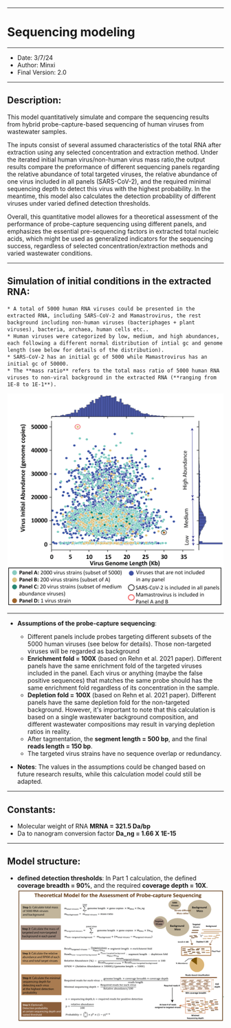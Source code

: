 
---
# Sequencing modeling

---
* Date: 3/7/24
* Author: Minxi
* Final Version: 2.0

---
## Description: 

This model quantitatively simulate and compare the sequencing results from hybrid probe-capture-based sequencing of human viruses from wastewater samples.

The inputs consist of several assumed characteristics of the total RNA after extraction using any selected concentration and extraction method. Under the iterated initial human virus/non-human virus mass ratio,the output results compare the preformance of different sequencing panels regarding the relative abundance of total targeted viruses, the relative abundance of one virus included in all panels (SARS-CoV-2), and the required minimal sequencing depth to detect this virus with the highest probability. In the meantime, this model also calculates the detection probability of different viruses under varied defined detection thresholds.

Overall, this quantitative model allowes for a theoretical assessment of the performance of probe-capture sequencing using different panels, and emphasizes the essential pre-sequencing factors in extracted total nucleic acids, which might be used as generalized indicators for the sequencing success, regardless of selected concentration/extraction methods and varied wastewater conditions.

---
## Simulation of initial conditions in the extracted RNA:

    * A total of 5000 human RNA viruses could be presented in the extracted RNA, including SARS-CoV-2 and Mamastrovirus, the rest background including non-human viruses (bacteriphages + plant viruses), bacteria, archaea, human cells etc..
    * Human viruses were categorized by low, medium, and high abundances, each following a different normal distribution of intial gc and genome length (see below for details of the distribution).
    * SARS-CoV-2 has an initial gc of 5000 while Mamastrovirus has an initial gc of 50000.
    * The **mass ratio** refers to the total mass ratio of 5000 human RNA viruses to non-viral background in the extracted RNA (**ranging from 1E-8 to 1E-1**).
   
  ![Characteristics of 5000 virus strains in modeled extracted wastewater samples](https://github.com/mj2770/Theoretical-model-for-the-assessment-of-probe-capture-sequencing/blob/main/Distribution_3-02.png)

  ---

  * **Assumptions of the probe-capture sequencing**:

    * Different panels include probes targeting different subsets of the 5000 human viruses (see below for details). Those non-targeted viruses will be regarded as background
    * **Enrichment fold = 100X** (based on Rehn et al. 2021 paper). Different panels have the same enrichment fold of the targeted viruses included in the panel. Each virus or anything (maybe the false positive sequences) that matches the same probe should has the same enrichment fold regardless of its concentration in the sample.
    * **Depletion fold = 100X** (based on Rehn et al. 2021 paper). Different panels have the same depletion fold for the non-targeted background. However, it's important to note that this calculation is based on a single wastewater background composition, and different wastewater compositions may result in varying depletion ratios in reality.
    * After tagmentation, the **segment length = 500 bp**, and the final **reads length = 150 bp**.
    * The targeted virus strains have no sequence overlap or redundancy.

  * **Notes**: The values in the assumptions could be changed based on future research results, while this calculation model could still be adapted.
---
## Constants:

  * Molecular weight of RNA **MRNA = 321.5 Da/bp**
  * Da to nanogram conversion factor **Da_ng = 1.66 X 1E-15**
---
## Model structure:
* **defined detection thresholds**: In Part 1 calculation, the defined **coverage breadth = 90%**, and the required **coverage depth = 10X**.
![Model calculation equations](https://github.com/mj2770/Theoretical-model-for-the-assessment-of-probe-capture-sequencing/blob/main/Model%20structure-02.png)
